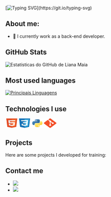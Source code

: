[![Typing SVG](https://readme-typing-svg.demolab.com?font=Fira+Code&duration=6000&pause=1000&color=30F72E&center=true&vCenter=true&width=500&lines=console.log(%22hello+world%2C+i'm+Liana!%22))](https://git.io/typing-svg)
## About me:
- 🔭 I currently work as a back-end developer.

## GitHub Stats
![Estatísticas do GitHub de Liana Maia](https://github-readme-stats.vercel.app/api?username=lianamaia&show_icons=true&theme=dracula)

## Most used languages
[![Principais Linguagens](https://github-readme-stats.vercel.app/api/top-langs/?username=lianamaia&layout=compact&theme=dracula)](https://github.com/lianamaia/github-readme-stats)

## Technologies I use

<img align="left" alt="HTML" height="30" width="40" src="https://raw.githubusercontent.com/devicons/devicon/master/icons/html5/html5-original.svg">
<img align="left" alt="CSS" height="30" width="40" src="https://raw.githubusercontent.com/devicons/devicon/master/icons/css3/css3-original.svg">
<img align="left" alt="CSS" height="30" width="40" src="https://raw.githubusercontent.com/devicons/devicon/master/icons/python/python-original.svg">
<img align="left" alt="CSS" height="30" width="40" src="https://raw.githubusercontent.com/devicons/devicon/master/icons/git/git-original.svg">

<br><br>

## Projects
Here are some projects I developed for training:



## Contact me
- <a href="https://www.linkedin.com/in/liana-geisa-conrado-maia/" target="_blank"><img src="https://img.shields.io/badge/-LinkedIn-%230077B5?style=for-the-badge&logo=linkedin&logoColor=white"></a>  
- <a href = "mailto:lianageisa@gmail.com"><img src="https://img.shields.io/badge/-Gmail-%23333?style=for-the-badge&logo=gmail&logoColor=white" target="_blank"></a>

